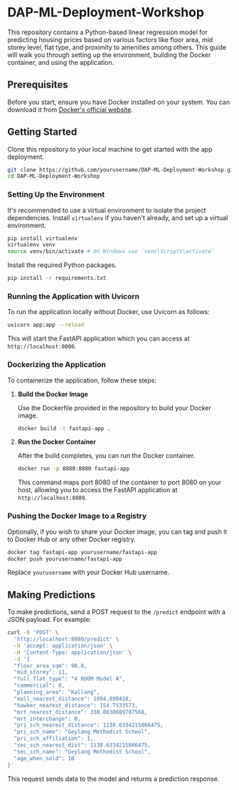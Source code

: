 # DAP-ML-Deployment-Workshop

This repository contains a Python-based linear regression model for predicting housing prices based on various factors like floor area, mid storey level, flat type, and proximity to amenities among others. This guide will walk you through setting up the environment, building the Docker container, and using the application.

## Prerequisites

Before you start, ensure you have Docker installed on your system. You can download it from [Docker's official website](https://www.docker.com/get-started).

## Getting Started

Clone this repository to your local machine to get started with the app deployment.

```bash
git clone https://github.com/yourusername/DAP-ML-Deployment-Workshop.git
cd DAP-ML-Deployment-Workshop
```

### Setting Up the Environment

It's recommended to use a virtual environment to isolate the project dependencies. Install `virtualenv` if you haven't already, and set up a virtual environment.

```bash
pip install virtualenv
virtualenv venv
source venv/bin/activate # On Windows use `venv\Scripts\activate`
```

Install the required Python packages.

```bash
pip install -r requirements.txt
```

### Running the Application with Uvicorn

To run the application locally without Docker, use Uvicorn as follows:

```bash
uvicorn app:app --reload
```

This will start the FastAPI application which you can access at `http://localhost:8000`.

### Dockerizing the Application

To containerize the application, follow these steps:

1. **Build the Docker Image**

   Use the Dockerfile provided in the repository to build your Docker image.

   ```bash
   docker build -t fastapi-app .
   ```

2. **Run the Docker Container**

   After the build completes, you can run the Docker container.

   ```bash
   docker run -p 8080:8080 fastapi-app
   ```

   This command maps port 8080 of the container to port 8080 on your host, allowing you to access the FastAPI application at `http://localhost:8080`.

### Pushing the Docker Image to a Registry

Optionally, if you wish to share your Docker image, you can tag and push it to Docker Hub or any other Docker registry.

```bash
docker tag fastapi-app yourusername/fastapi-app
docker push yourusername/fastapi-app
```

Replace `yourusername` with your Docker Hub username.

## Making Predictions

To make predictions, send a POST request to the `/predict` endpoint with a JSON payload. For example:

```bash
curl -X 'POST' \
  'http://localhost:8080/predict' \
  -H 'accept: application/json' \
  -H 'Content-Type: application/json' \
  -d '{
  "floor_area_sqm": 90.0,
  "mid_storey": 11,
  "full_flat_type": "4 ROOM Model A",
  "commercial": 0,
  "planning_area": "Kallang",
  "mall_nearest_distance": 1094.090418,
  "hawker_nearest_distance": 154.7533573,
  "mrt_nearest_distance": 330.0830689707568,
  "mrt_interchange": 0,
  "pri_sch_nearest_distance": 1138.6334215866475,
  "pri_sch_name": "Geylang Methodist School",
  "pri_sch_affiliation": 1,
  "sec_sch_nearest_dist": 1138.6334215866475,
  "sec_sch_name": "Geylang Methodist School",
  "age_when_sold": 10
}'
```

This request sends data to the model and returns a prediction response.